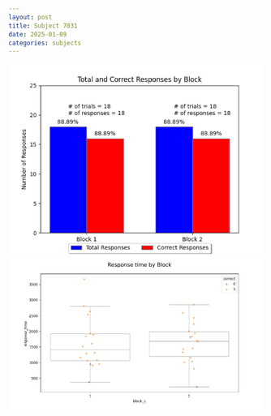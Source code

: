 ```yaml
---
layout: post
title: Subject 7031
date: 2025-01-09
categories: subjects
---
```


![](data/7031/run-22/7031_ATS_responses.png)
![](data/7031/run-22/7031_ATS_rt.png)
